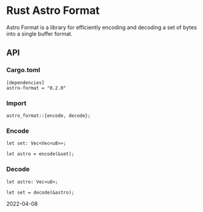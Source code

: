 # Rust Astro Format

Astro Format is a library for efficiently encoding and decoding a set of bytes into a single buffer format.

## API

### Cargo.toml

```
[dependencies]
astro-format = "0.2.0"
```

### Import

```
astro_format::{encode, decode};
```

### Encode

```
let set: Vec<Vec<u8>>;

let astro = encode(&set);
```

### Decode

```
let astro: Vec<u8>;

let set = decode(&astro);
```

2022-04-08

